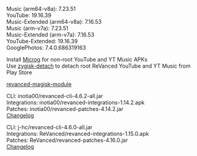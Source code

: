 Music (arm64-v8a): 7.23.51  
YouTube: 19.16.39  
Music-Extended (arm64-v8a): 7.16.53  
Music (arm-v7a): 7.23.51  
Music-Extended (arm-v7a): 7.16.53  
YouTube-Extended: 19.16.39  
GooglePhotos: 7.4.0.686319163  

Install [Microg](https://github.com/ReVanced/GmsCore/releases) for non-root YouTube and YT Music APKs  
Use [zygisk-detach](https://github.com/j-hc/zygisk-detach) to detach root ReVanced YouTube and YT Music from Play Store  

[revanced-magisk-module](https://github.com/j-hc/revanced-magisk-module)
  
CLI: inotia00/revanced-cli-4.6.2-all.jar  
Integrations: inotia00/revanced-integrations-1.14.2.apk  
Patches: inotia00/revanced-patches-4.14.2.jar  
[Changelog](https://github.com/inotia00/revanced-patches/releases/tag/v4.14.2)

CLI: j-hc/revanced-cli-4.6.0-all.jar  
Integrations: ReVanced/revanced-integrations-1.15.0.apk  
Patches: ReVanced/revanced-patches-4.16.0.jar  
[Changelog](https://github.com/ReVanced/revanced-patches/releases/tag/v4.16.0)  
